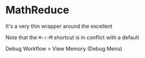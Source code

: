 MathReduce
==========
It's a very thin wrapper around the excellent 



Note that the <kbd>⌘</kbd>-<kbd>⇧</kbd>-<kbd>M</kbd> shortcut is in conflict with a default 

Debug Workflow > View Memory (Debug Menu)